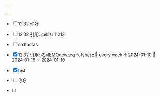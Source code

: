 ```yaml
---

---
```



- [ ] 12:32 你好
- [ ] 12:32 引用: cehisi 11213
- [ ] sadfasfas 
- [x] 12:32 引用: [@MEMO](202401101232005)qewqeq ^a1sbcj ⏫ 🔁 every week ➕ 2024-01-10 📅 2024-01-16 ✅ 2024-01-10

- [x] test
- [ ] 你好
- [ ] 